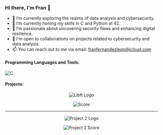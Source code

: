 ### Hi there, I'm Fran 👋

- 🔭 I’m currently exploring the realms of data analysis and cybersecurity.
- 🌱 I’m currently honing my skills in C and Python at 42.
- 👀 I’m passionate about uncovering security flaws and enhancing digital resilience.
- 💼 I'm open to collaborations on projects related to cybersecurity and data analysis.
- 📫 You can reach out to me via email: [franfernandezleon@icloud.com](mailto:franfernandezleon@icloud.com)

#### Programming Languages and Tools:
![C](https://img.shields.io/badge/-C-00599C?style=flat-square&logo=c&logoColor=white)

#### Projects:
<p align="center">
  <img src="https://gitlab.com/uploads/-/system/project/avatar/41481492/Libft.png" alt="Libft Logo">
</p>

<p align="center">
  <img src="https://img.shields.io/badge/Score-125%2F100-brightgreen" alt="Score">
</p>

---

<p align="center">
  <img src="https://example.com/project2.png" alt="Project 2 Logo">
</p>

<p align="center">
  <img src="https://img.shields.io/badge/Score-95%2F100-blue" alt="Project 2 Score">
</p>




